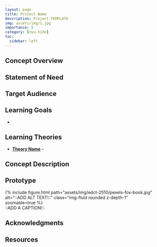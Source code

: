 ```yaml
---
layout: page
title: Project Name
description: Project TEMPLATE
img: assets/img/1.jpg
importance: 5
category: [nyu-hide]
toc:
  sidebar: left
---
```


<!-- <i class="fa-solid fa-arrow-up-right-from-square"></i> -->

## Concept Overview

<!-- This is the big picture of what you are trying to achieve with the project. 
(Ex: Young adults struggle with self-worth and mental health challenges. 
This project uses a game where emotions like coping, optimism and asking for help are a part of the learning). -->



## Statement of Need

<!-- Statement of Need/Problem or Design Challenge

_What are you trying to solve?_ -->



## Target Audience

<!-- _Describe a sentence or two about your audience - be specific._ -->



## Learning Goals

<!-- _What do you want your learners to know or be able to do after engaging with your project._ -->

-  


## Learning Theories

<!-- _What theories undergird your choices about this project._ -->

- **[Theory Name]()** – 



## Concept Description

<!-- _Tell me here about the overall project and why you chose the media for this project. 
Perhaps you tell a little about why you think this works for your audience._ -->



## Prototype

<!-- _This is the piece of media or image that represents your idea and your narrative for the week._ -->

<div class="row">
    <div class="col-sm mt-3 mt-md-0">
        {% include figure.html path="assets/img/edct-2510/pexels-fox-book.jpg" alt="::ADD ALT TEXT!::" class="img-fluid rounded z-depth-1" zoomable=true %}
    </div>
</div>
<div class="caption">
    ::ADD A CAPTION!::
</div>



## Acknowledgments


## Resources